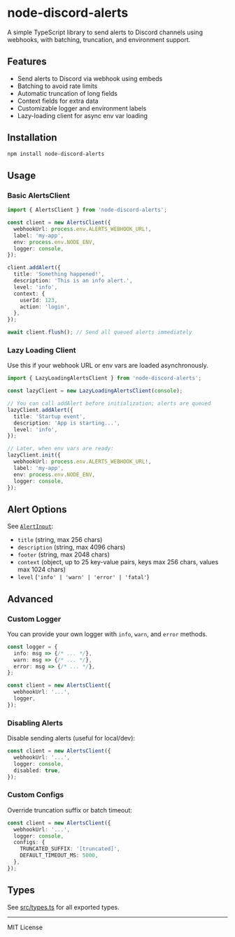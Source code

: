 # node-discord-alerts

A simple TypeScript library to send alerts to Discord channels using webhooks, with batching, truncation, and environment support.

## Features

- Send alerts to Discord via webhook using embeds
- Batching to avoid rate limits
- Automatic truncation of long fields
- Context fields for extra data
- Customizable logger and environment labels
- Lazy-loading client for async env var loading

## Installation

```sh
npm install node-discord-alerts
```

## Usage

### Basic AlertsClient

```ts
import { AlertsClient } from 'node-discord-alerts';

const client = new AlertsClient({
  webhookUrl: process.env.ALERTS_WEBHOOK_URL!,
  label: 'my-app',
  env: process.env.NODE_ENV,
  logger: console,
});

client.addAlert({
  title: 'Something happened!',
  description: 'This is an info alert.',
  level: 'info',
  context: {
    userId: 123,
    action: 'login',
  },
});

await client.flush(); // Send all queued alerts immediately
```

### Lazy Loading Client

Use this if your webhook URL or env vars are loaded asynchronously.

```ts
import { LazyLoadingAlertsClient } from 'node-discord-alerts';

const lazyClient = new LazyLoadingAlertsClient(console);

// You can call addAlert before initialization; alerts are queued
lazyClient.addAlert({
  title: 'Startup event',
  description: 'App is starting...',
  level: 'info',
});

// Later, when env vars are ready:
lazyClient.init({
  webhookUrl: process.env.ALERTS_WEBHOOK_URL!,
  label: 'my-app',
  env: process.env.NODE_ENV,
  logger: console,
});
```

## Alert Options

See [`AlertInput`](src/types.ts):

- `title` (string, max 256 chars)
- `description` (string, max 4096 chars)
- `footer` (string, max 2048 chars)
- `context` (object, up to 25 key-value pairs, keys max 256 chars, values max 1024 chars)
- `level` (`'info' | 'warn' | 'error' | 'fatal'`)

## Advanced

### Custom Logger

You can provide your own logger with `info`, `warn`, and `error` methods.

```ts
const logger = {
  info: msg => {/* ... */},
  warn: msg => {/* ... */},
  error: msg => {/* ... */},
};

const client = new AlertsClient({
  webhookUrl: '...',
  logger,
});
```

### Disabling Alerts

Disable sending alerts (useful for local/dev):

```ts
const client = new AlertsClient({
  webhookUrl: '...',
  logger: console,
  disabled: true,
});
```

### Custom Configs

Override truncation suffix or batch timeout:

```ts
const client = new AlertsClient({
  webhookUrl: '...',
  logger: console,
  configs: {
    TRUNCATED_SUFFIX: '[truncated]',
    DEFAULT_TIMEOUT_MS: 5000,
  },
});
```

## Types

See [src/types.ts](src/types.ts) for all exported types.

---

MIT License